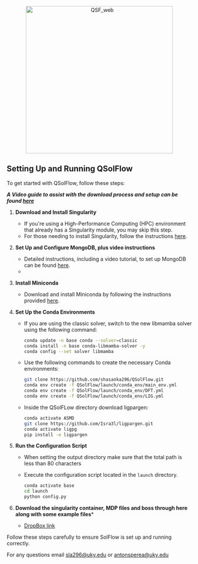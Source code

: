 <div style="text-align: center;">
   <img src="https://github.com/user-attachments/assets/693cd197-f5df-48bb-9741-17f37b7aeacc" alt="QSF_web" width="400">
</div>

## Setting Up and Running QSolFlow

To get started with QSolFlow, follow these steps:

***A Video guide to assist with the download process and setup can be found [here](https://www.dropbox.com/scl/fi/5anxgmcrh07idj4h1w9yi/Download-QSolFLow.mp4?rlkey=tah2rtelcvm5bqowcbgb6sa87&st=kyiy4w4n&dl=0)***

1. **Download and Install Singularity**
   - If you're using a High-Performance Computing (HPC) environment that already has a Singularity module, you may skip this step.
   - For those needing to install Singularity, follow the instructions [here](https://docs.sylabs.io/guides/3.0/user-guide/installation.html).

2. **Set Up and Configure MongoDB, plus video instructions**
   - Detailed instructions, including a video tutorial, to set up MongoDB can be found [here](https://www.dropbox.com/scl/fi/pw6toktp4jyqye7qqr684/Database.mp4?rlkey=wh1ecsenzzqpruppruwksrren&st=1mev4rpr&dl=0).
   - 
3. **Install Miniconda**
   - Download and install Miniconda by following the instructions provided [here](https://docs.anaconda.com/miniconda/miniconda-install/).

4. **Set Up the Conda Environments**
   - If you are using the classic solver, switch to the new libmamba solver using the following command:
     ```bash
     conda update -n base conda --solver=classic
     conda install -n base conda-libmamba-solver -y
     conda config --set solver libmamba
     
     ```
   - Use the following commands to create the necessary Conda environments:
     ```bash
     git clone https://github.com/shasanka296/QSolFlow.git
     conda env create -f QSolFlow/launch/conda_env/main_env.yml
     conda env create -f QSolFlow/launch/conda_env/DFT.yml
     conda env create -f QSolFlow/launch/conda_env/LIG.yml
     
     ```

   - Inside the QSolFLow directory download ligpargen:
     ```bash
     conda activate ASMD
     git clone https://github.com/Isra3l/ligpargen.git
     conda activate ligpg
     pip install -e ligpargen
     
     ```

6. **Run the Configuration Script**
   - When setting the output directory make sure that the total path is less than 80 characters

   - Execute the configuration script located in the `launch` directory.
      ```bash
     conda activate base
     cd launch
     python config.py
     
     ```
8. **Download the singularity container, MDP files and boss through here along with some example files***
   - [DropBox link](https://www.dropbox.com/scl/fo/bcmwn6ufjk6k5qrt58s36/AC3_o6bwXv0xvVED3PitmX0?rlkey=mt82tc7ampn2ts1tui6gsx5ti&st=flshzr1w&dl=0)


Follow these steps carefully to ensure SolFlow is set up and running correctly.

For any questions email sla296@uky.edu or antonsperea@uky.edu

